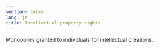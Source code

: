 ```yaml
---
section: terms
lang: ja
title: Intellectual property rights
---
```


Monopolies granted to individuals for intellectual creations.
